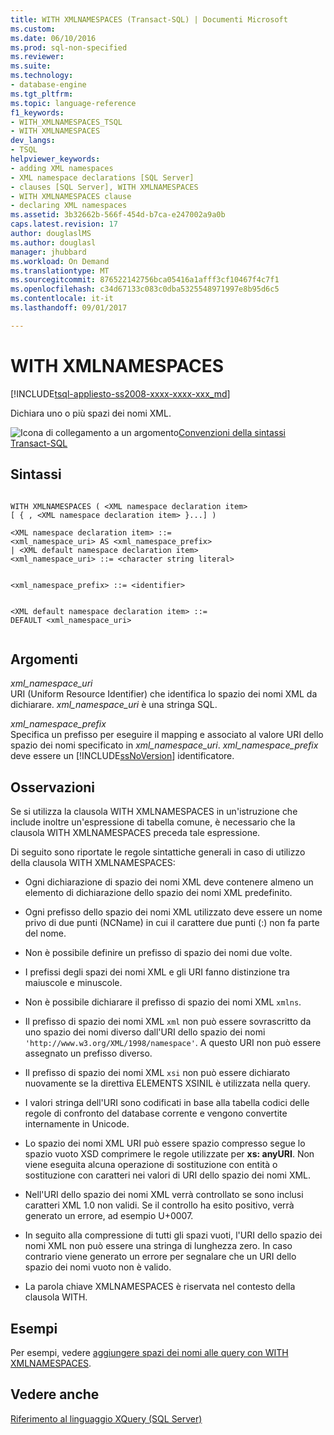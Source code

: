 ```yaml
---
title: WITH XMLNAMESPACES (Transact-SQL) | Documenti Microsoft
ms.custom: 
ms.date: 06/10/2016
ms.prod: sql-non-specified
ms.reviewer: 
ms.suite: 
ms.technology:
- database-engine
ms.tgt_pltfrm: 
ms.topic: language-reference
f1_keywords:
- WITH_XMLNAMESPACES_TSQL
- WITH XMLNAMESPACES
dev_langs:
- TSQL
helpviewer_keywords:
- adding XML namespaces
- XML namespace declarations [SQL Server]
- clauses [SQL Server], WITH XMLNAMESPACES
- WITH XMLNAMESPACES clause
- declaring XML namespaces
ms.assetid: 3b32662b-566f-454d-b7ca-e247002a9a0b
caps.latest.revision: 17
author: douglaslMS
ms.author: douglasl
manager: jhubbard
ms.workload: On Demand
ms.translationtype: MT
ms.sourcegitcommit: 876522142756bca05416a1afff3cf10467f4c7f1
ms.openlocfilehash: c34d67133c083c0dba5325548971997e8b95d6c5
ms.contentlocale: it-it
ms.lasthandoff: 09/01/2017

---
```

# <a name="with-xmlnamespaces"></a>WITH XMLNAMESPACES
[!INCLUDE[tsql-appliesto-ss2008-xxxx-xxxx-xxx_md](../../includes/tsql-appliesto-ss2008-xxxx-xxxx-xxx-md.md)]

  Dichiara uno o più spazi dei nomi XML.  
  
  
 ![Icona di collegamento a un argomento](../../database-engine/configure-windows/media/topic-link.gif "Icona di collegamento a un argomento")[Convenzioni della sintassi Transact-SQL](../../t-sql/language-elements/transact-sql-syntax-conventions-transact-sql.md)  
  
## <a name="syntax"></a>Sintassi  
  
```  
  
WITH XMLNAMESPACES ( <XML namespace declaration item>  
[ { , <XML namespace declaration item> }...] )   
  
<XML namespace declaration item> ::=  
<xml_namespace_uri> AS <xml_namespace_prefix>  
| <XML default namespace declaration item>  
<xml_namespace_uri> ::= <character string literal>  
```  
  
```  
  
<xml_namespace_prefix> ::= <identifier>  
```  
  
```  
  
<XML default namespace declaration item> ::=  
DEFAULT <xml_namespace_uri>  
  
```  
  
## <a name="arguments"></a>Argomenti  
 *xml_namespace_uri*  
 URI (Uniform Resource Identifier) che identifica lo spazio dei nomi XML da dichiarare. *xml_namespace_uri* è una stringa SQL.  
  
 *xml_namespace_prefix*  
 Specifica un prefisso per eseguire il mapping e associato al valore URI dello spazio dei nomi specificato in *xml_namespace_uri*. *xml_namespace_prefix* deve essere un [!INCLUDE[ssNoVersion](../../includes/ssnoversion-md.md)] identificatore.  
  
## <a name="remarks"></a>Osservazioni  
 Se si utilizza la clausola WITH XMLNAMESPACES in un'istruzione che include inoltre un'espressione di tabella comune, è necessario che la clausola WITH XMLNAMESPACES preceda tale espressione.  
  
 Di seguito sono riportate le regole sintattiche generali in caso di utilizzo della clausola WITH XMLNAMESPACES:  
  
-   Ogni dichiarazione di spazio dei nomi XML deve contenere almeno un elemento di dichiarazione dello spazio dei nomi XML predefinito.  
  
-   Ogni prefisso dello spazio dei nomi XML utilizzato deve essere un nome privo di due punti (NCName) in cui il carattere due punti (:) non fa parte del nome.  
  
-   Non è possibile definire un prefisso di spazio dei nomi due volte.  
  
-   I prefissi degli spazi dei nomi XML e gli URI fanno distinzione tra maiuscole e minuscole.  
  
-   Non è possibile dichiarare il prefisso di spazio dei nomi XML `xmlns`.  
  
-   Il prefisso di spazio dei nomi XML `xml` non può essere sovrascritto da uno spazio dei nomi diverso dall'URI dello spazio dei nomi `'http://www.w3.org/XML/1998/namespace'`. A questo URI non può essere assegnato un prefisso diverso.  
  
-   Il prefisso di spazio dei nomi XML `xsi` non può essere dichiarato nuovamente se la direttiva ELEMENTS XSINIL è utilizzata nella query.  
  
-   I valori stringa dell'URI sono codificati in base alla tabella codici delle regole di confronto del database corrente e vengono convertite internamente in Unicode.  
  
-   Lo spazio dei nomi XML URI può essere spazio compresso segue lo spazio vuoto XSD comprimere le regole utilizzate per **xs: anyURI**. Non viene eseguita alcuna operazione di sostituzione con entità o sostituzione con caratteri nei valori di URI dello spazio dei nomi XML.  
  
-   Nell'URI dello spazio dei nomi XML verrà controllato se sono inclusi caratteri XML 1.0 non validi. Se il controllo ha esito positivo, verrà generato un errore, ad esempio U+0007.  
  
-   In seguito alla compressione di tutti gli spazi vuoti, l'URI dello spazio dei nomi XML non può essere una stringa di lunghezza zero. In caso contrario viene generato un errore per segnalare che un URI dello spazio dei nomi vuoto non è valido.  
  
-   La parola chiave XMLNAMESPACES è riservata nel contesto della clausola WITH.  
  
## <a name="examples"></a>Esempi  
 Per esempi, vedere [aggiungere spazi dei nomi alle query con WITH XMLNAMESPACES](../../relational-databases/xml/add-namespaces-to-queries-with-with-xmlnamespaces.md).  
  
## <a name="see-also"></a>Vedere anche  
 [Riferimento al linguaggio XQuery &#40;SQL Server&#41;](../../xquery/xquery-language-reference-sql-server.md)  
  
  

